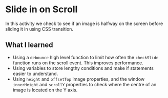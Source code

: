 # Slide in on Scroll

In this activity we check to see if an image is halfway on the screen before sliding it in using CSS transition.

## What I learned

* Using a ``debounce`` high level function to limit how often the ``checkSlide`` function runs on the scroll event. This improves performance.
* Using variables to store lengthy conditions and make if statements easier to understand.
* Using ``height`` and ``offsetTop`` image properties, and the window ``innerHeight`` and ``scrollY`` properties to check where the centre of an image is located on the Y axis.